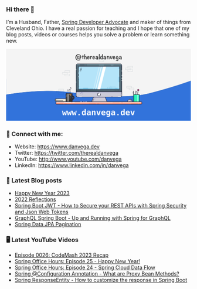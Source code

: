 ### Hi there 👋

I’m a Husband, Father, [Spring Developer Advocate](https://tanzu.vmware.com/developer/advocates/) and maker of things from Cleveland Ohio. I have a real passion for teaching and I hope that one of my blog posts, videos or courses helps you solve a problem or learn something new.

![Profile Header](./github_profile_header.png)

### 🤝 Connect with me:

- Website: https://www.danvega.dev
- Twitter: https://twitter.com/therealdanvega
- YouTube: http://www.youtube.com/danvega
- LinkedIn: https://www.linkedin.com/in/danvega

### 📝 Latest Blog posts

<!-- BLOG-POST-LIST:START -->
- [Happy New Year 2023](https://www.danvega.dev/blog/2023/01/01/happy-new-year-2023)
- [2022 Reflections](https://www.danvega.dev/blog/2022/12/29/2022-reflections)
- [Spring Boot JWT - How to Secure your REST APIs with Spring Security and Json Web Tokens](https://www.danvega.dev/blog/2022/09/06/spring-security-jwt)
- [GraphQL Spring Boot - Up and Running with Spring for GraphQL](https://www.danvega.dev/blog/2022/05/17/spring-for-graphql)
- [Spring Data JPA Pagination](https://www.danvega.dev/blog/2022/05/12/spring-data-jpa-pagination)
<!-- BLOG-POST-LIST:END -->

### 🖥 Latest YouTube Videos

<!-- YOUTUBE:START -->
- [Episode 0026: CodeMash 2023 Recap](https://www.youtube.com/watch?v=kUvcn0I8xGU)
- [Spring Office Hours: Episode 25 - Happy New Year!](https://www.youtube.com/watch?v=xdUksyOtt4w)
- [Spring Office Hours: Episode 24 - Spring Cloud Data Flow](https://www.youtube.com/watch?v=4bNd7Iej0e0)
- [Spring @Configuration Annotation - What are Proxy Bean Methods?](https://www.youtube.com/watch?v=VoK6-OiSPu4)
- [Spring ResponseEntity -  How to customize the response in Spring Boot](https://www.youtube.com/watch?v=B5Zrn1Tzyqw)
<!-- YOUTUBE:END -->
